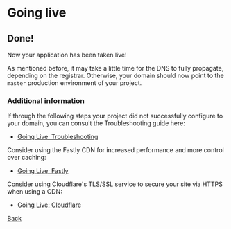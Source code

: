 # Going live

## Done!

Now your application has been taken live!

As mentioned before, it may take a little time for the DNS to fully propagate, depending on the registrar. Otherwise, your domain should now point to the `master` production environment of your project.

### Additional information

If through the following steps your project did not successfully configure to your domain, you can consult the Troubleshooting guide here:

* [Going Live: Troubleshooting](/golive/troubleshoot.md)

Consider using the Fastly CDN for increased performance and more control over caching:

* [Going Live: Fastly](/golive/steps/fastly.md)

Consider using Cloudflare's TLS/SSL service to secure your site via HTTPS when using a CDN:

* [Going Live: Cloudflare](/golive/steps/cloudflare.md)


<div class="buttons">
  <a href="#" class="button-link prev">Back</a>
</div>
